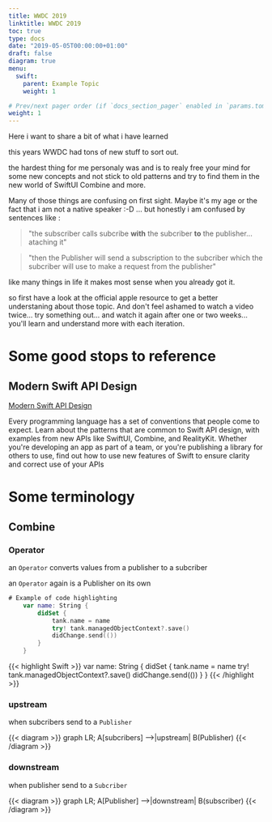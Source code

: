 ```yaml
---
title: WWDC 2019
linktitle: WWDC 2019
toc: true
type: docs
date: "2019-05-05T00:00:00+01:00"
draft: false
diagram: true
menu:
  swift:
    parent: Example Topic
    weight: 1

# Prev/next pager order (if `docs_section_pager` enabled in `params.toml`)
weight: 1
---
```


Here i want to share a bit of what i have learned 

this years WWDC had tons of new stuff to sort out.

the hardest thing for me personaly was and is to realy free your mind for some new concepts and not stick to old patterns and try to find them in the new world of SwiftUI Combine and more.

Many of those things are confusing on first sight. Maybe it's my age or the fact that i am not a native speaker :-D ... but honestly i am confused by sentences like :

> "the subscriber calls subcribe **with** the subcriber **to** the publisher... ataching it"

> "then the Publisher will send a subscription to the subcriber which the subcriber will use to make a request from the publisher"

like many things in life it makes most sense when you already got it.

so first have a look at the official apple resource to get a better understaning about those topic. And don't feel ashamed to watch a video twice... try something out... and watch it again after one or two weeks... you'll learn and understand more with each iteration.

# Some good stops to reference

## Modern Swift API Design

[Modern Swift API Design](https://developer.apple.com/videos/play/wwdc2019/415/)

Every programming language has a set of conventions that people come to expect. Learn about the patterns that are common to Swift API design, with examples from new APIs like SwiftUI, Combine, and RealityKit. Whether you're developing an app as part of a team, or you're publishing a library for others to use, find out how to use new features of Swift to ensure clarity and correct use of your APIs

# Some terminology

## Combine

### Operator

an `Operator` converts values from a publisher to a subcriber

an `Operator` again is a Publisher on its own

```swift
# Example of code highlighting
    var name: String {
        didSet {
            tank.name = name
            try! tank.managedObjectContext?.save()
            didChange.send(())
        }
    }
```

{{< highlight Swift >}}
    var name: String {
        didSet {
            tank.name = name
            try! tank.managedObjectContext?.save()
            didChange.send(())
        }
    }
{{< /highlight >}}

### upstream

when subcribers send to a `Publisher`

{{< diagram >}}
graph LR;
    A[subcribers] -->|upstream| B(Publisher)
{{< /diagram >}}


### downstream

when publisher send to a `Subcriber`

{{< diagram >}}
graph LR;
    A[Publisher] -->|downstream| B(subscriber)
{{< /diagram >}}
